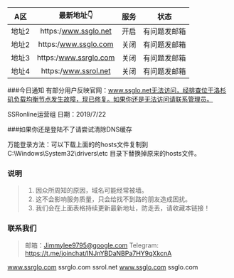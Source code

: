 | A区 | 最新地址👇 | 服务 | 状态 |
| :----: | :----: | :----: | :----: |
| 地址2 | https:/www.ssglo.net| 开启| 有问题发邮箱 | 
| 地址2 | https:/www.ssglo.com| 关闭| 有问题发邮箱 | 
| 地址3 | https:/www.ssrglo.com| 关闭| 有问题发邮箱 | 
| 地址4 | https:/www.ssrol.net| 关闭| 有问题发邮箱 | 

###今日通知
有部分用户反映官网：www.ssglo.net无法访问，经排查位于洛杉矶负载均衡节点发生故障，现已修复。如果你还是无法访问请联系管理员。

SSRonline运营组
日期：2019/7/22

###如果你还是登陆不了请尝试清除DNS缓存

万能登录方法：可以下载上面的的hosts文件复制到C:\Windows\System32\drivers\etc 目录下替换掉原来的hosts文件。

### 说明

> 1. 因众所周知的原因，域名可能经常被墙。
> 2. 这不会影响服务质量，只会给找不到路的朋友造成困扰。
> 3. 我们会在上面表格持续更新最新地址，防走丢，请收藏本链接！

### 联系我们

> 邮箱：Jimmylee9795@google.com
> Telegram: https://t.me/joinchat/INJnYBDaNBPa7HY9qXkcnA

www.ssrglo.com
ssrglo.com
ssrol.net
www.ssglo.com
ssglo.com